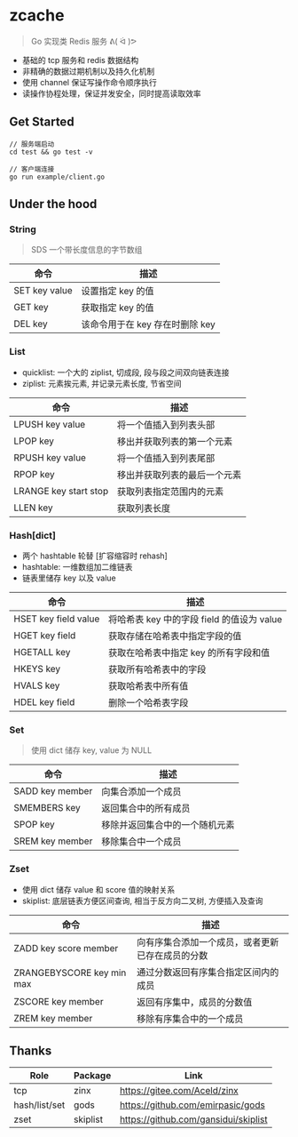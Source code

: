 # zcache

> Go 实现类 Redis 服务 ᕕ( ᐛ )ᕗ

* 基础的 tcp 服务和 redis 数据结构
* 非精确的数据过期机制以及持久化机制
* 使用 channel 保证写操作命令顺序执行
* 读操作协程处理，保证并发安全，同时提高读取效率

## Get Started

```
// 服务端启动
cd test && go test -v

// 客户端连接
go run example/client.go
```

## Under the hood

### String

> SDS 一个带长度信息的字节数组

|   命令   |   描述   |
| ---- | ---- |
|   SET key value   |   设置指定 key 的值      |
|   GET key   |   获取指定 key 的值      |
|   DEL key   |   该命令用于在 key 存在时删除 key      |

###  List

* quicklist: 一个大的 ziplist, 切成段, 段与段之间双向链表连接
* ziplist: 元素挨元素, 并记录元素长度, 节省空间

|   命令   |   描述   |
| ---- | ---- |
|   LPUSH key value   |   将一个值插入到列表头部      |
|   LPOP key   |   移出并获取列表的第一个元素      |
|   RPUSH key value   |   将一个值插入到列表尾部      |
|   RPOP key   |   移出并获取列表的最后一个元素      |
|   LRANGE key start stop   |   获取列表指定范围内的元素      |
|   LLEN key   |   获取列表长度      |

### Hash[dict]

* 两个 hashtable 轮替 [扩容缩容时 rehash]
* hashtable: 一维数组加二维链表
* 链表里储存 key 以及 value

|   命令   |   描述   |
| ---- | ---- |
|   HSET key field value   |   将哈希表 key 中的字段 field 的值设为 value      |
|   HGET key field   |   获取存储在哈希表中指定字段的值     |
|   HGETALL key   |   获取在哈希表中指定 key 的所有字段和值     |
|   HKEYS key   |  获取所有哈希表中的字段      |
|   HVALS key   |  获取哈希表中所有值      |
|   HDEL key field   |  删除一个哈希表字段      |

### Set

> 使用 dict 储存 key, value 为 NULL

|   命令   |   描述   |
| ---- | ---- |
|   SADD key member   |   向集合添加一个成员      |
|   SMEMBERS key   |   返回集合中的所有成员      |
|   SPOP key   |   移除并返回集合中的一个随机元素      |
|   SREM key member   |   移除集合中一个成员      |

### Zset

* 使用 dict 储存 value 和 score 值的映射关系
* skiplist: 底层链表方便区间查询, 相当于反方向二叉树, 方便插入及查询

|   命令   |   描述   |
| ---- | ---- |
|   ZADD key score member   |   向有序集合添加一个成员，或者更新已存在成员的分数      |
|   ZRANGEBYSCORE key min max   |   通过分数返回有序集合指定区间内的成员      |
|   ZSCORE key member   |   返回有序集中，成员的分数值      |
|   ZREM key member   |   移除有序集合中的一个成员      |

## Thanks

|   Role   |   Package   |   Link   |
| ---- | ---- | ---- |
|   tcp   |   zinx       |   https://gitee.com/Aceld/zinx     |
|   hash/list/set   |   gods       |   https://github.com/emirpasic/gods     |
|   zset   |   skiplist       |   https://github.com/gansidui/skiplist     |
